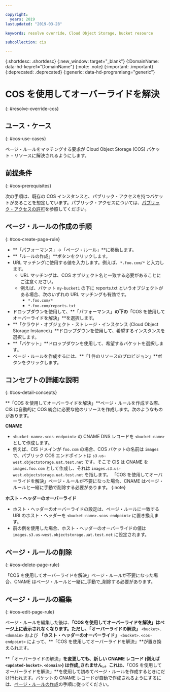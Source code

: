 ```yaml
---

copyright:
  years: 2019
lastupdated: "2019-03-28"

keywords: resolve override, Cloud Object Storage, bucket resource

subcollection: cis

---
```


{:shortdesc: .shortdesc}
{:new_window: target="_blank"}
{:DomainName: data-hd-keyref="DomainName"}
{:note: .note}
{:important: .important}
{:deprecated: .deprecated}
{:generic: data-hd-programlang="generic"}

# COS を使用してオーバーライドを解決
{: #resolve-override-cos}

## ユース・ケース
{: #cos-use-cases}

ページ・ルールをマッチングする要求が Cloud Object Storage (COS) バケット・リソースに解決されるようにします。


## 前提条件
{: #cos-prerequisites}

次の手順は、既存の COS インスタンスと、パブリック・アクセスを持つバケットがあることを想定しています。パブリック・アクセスについては、[パブリック・アクセスの許可](/docs/services/cloud-object-storage/iam?topic=cloud-object-storage-allowing-public-access)を参照してください。


## ページ・ルールの作成の手順
{: #cos-create-page-rule}

* **「パフォーマンス」->「ページ・ルール」**に移動します。
* **「ルールの作成」**ボタンをクリックします。
* URL マッチングに使用する値を入力します。例えば、`*.foo.com/*` と入力します。
  * URL マッチングは、COS オブジェクト名と一致する必要があることにご注意ください。
  * 例えば、バケット `my-bucket1` の下に reports.txt というオブジェクトがある場合、次のいずれの URL マッチングも有効です。
    * `*.foo.com/*`
    * `*.foo.com/reports.txt`
* ドロップダウンを使用して、**「パフォーマンス」**の下の**「COS を使用してオーバーライドを解決」**を選択します。
* **「クラウド・オブジェクト・ストレージ・インスタンス (Cloud Object Storage Instance)」**ドロップダウンを使用して、希望するインスタンスを選択します。
* **「バケット」**ドロップダウンを使用して、希望するバケットを選択します。
* ページ・ルールを作成するには、**「1 件のリソースのプロビジョン」**ボタンをクリックします。


## コンセプトの詳細な説明
{: #cos-detail-concepts}

**「COS を使用してオーバーライドを解決」**ページ・ルールを作成する際、CIS は自動的に COS 統合に必要な他のリソースを作成します。次のようなものがあります。

**CNAME**
* `<bucket-name>.<cos-endpoint>` の CNAME DNS レコードを `<bucket-name>` として作成します。
* 例えば、CIS ドメインが `foo.com` の場合、COS バケットの名前は `images` で、パブリック COS エンドポイントは `s3.us-west.objectstorage.uat.test.net` です。そこで CIS は CNAME を `images.foo.com` として作成し、それは `images.s3.us-west.objectstorage.uat.test.net` を指します。
「COS を使用してオーバーライドを解決」ページ・ルールが不要になった場合、CNAME はページ・ルールと一緒に手動で削除する必要があります。
{:note}

**ホスト・ヘッダーのオーバーライド**
* ホスト・ヘッダーのオーバーライドの設定は、ページ・ルールに一致する URI のホスト・ヘッダーを `<bucket-name>.<cos-endpoint>` に置き換えます。
* 前の例を使用した場合、ホスト・ヘッダーのオーバーライドの値は `images.s3.us-west.objectstorage.uat.test.net` に設定されます。


## ページ・ルールの削除
{: #cos-delete-page-rule}

「COS を使用してオーバーライドを解決」ページ・ルールが不要になった場合、CNAME はページ・ルールと一緒に_手動で_削除する必要があります。



## ページ・ルールの編集
{: #cos-edit-page-rule}

ページ・ルールを編集した後は、**「COS を使用してオーバーライドを解決」**はページ上に表示されなくなります。ただし、**「オーバーライドの解決」** `<bucket>.<domain>` および **「ホスト・ヘッダーのオーバーライド」** `<bucket>.<cos-endpoint>` によって、**「COS を使用してオーバーライドを解決」**が置き換えられます。

**「オーバーライドの解決」**を変更しても、新しい CNAME レコード (例えば `<updated-bucket>.<domain>`) は作成_されません_。これは、**「COS を使用してオーバーライドを解決」**を使用して初めてページ・ルールを作成するときにだけ行われます。バケットの CNAME レコードが自動で作成されるようにするには、[ページ・ルールの作成](#cos-create-page-rule)の手順に従ってください。
